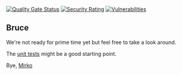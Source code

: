 [![Quality Gate Status](https://sonarcloud.io/api/project_badges/measure?project=mcaserta_bruce&metric=alert_status)](https://sonarcloud.io/dashboard?id=mcaserta_bruce)
[![Security Rating](https://sonarcloud.io/api/project_badges/measure?project=mcaserta_bruce&metric=security_rating)](https://sonarcloud.io/dashboard?id=mcaserta_bruce)
[![Vulnerabilities](https://sonarcloud.io/api/project_badges/measure?project=mcaserta_bruce&metric=vulnerabilities)](https://sonarcloud.io/dashboard?id=mcaserta_bruce)

## Bruce

We're not ready for prime time yet but feel free to take a look around.

The [unit
tests](https://github.com/mcaserta/bruce/tree/main/src/test/java/com/mirkocaserta/bruce)
might be a good starting point.

Bye, [Mirko](https://mirkocaserta.com/)
